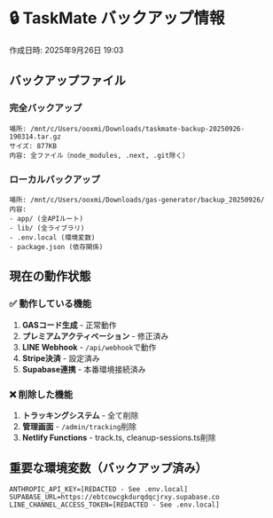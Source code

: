 # 🔒 TaskMate バックアップ情報
作成日時: 2025年9月26日 19:03

## バックアップファイル

### 完全バックアップ
```
場所: /mnt/c/Users/ooxmi/Downloads/taskmate-backup-20250926-190314.tar.gz
サイズ: 877KB
内容: 全ファイル（node_modules, .next, .git除く）
```

### ローカルバックアップ
```
場所: /mnt/c/Users/ooxmi/Downloads/gas-generator/backup_20250926/
内容:
- app/ (全APIルート)
- lib/ (全ライブラリ)
- .env.local (環境変数)
- package.json (依存関係)
```

## 現在の動作状態

### ✅ 動作している機能
1. **GASコード生成** - 正常動作
2. **プレミアムアクティベーション** - 修正済み
3. **LINE Webhook** - `/api/webhook`で動作
4. **Stripe決済** - 設定済み
5. **Supabase連携** - 本番環境接続済み

### ❌ 削除した機能
1. **トラッキングシステム** - 全て削除
2. **管理画面** - `/admin/tracking`削除
3. **Netlify Functions** - track.ts, cleanup-sessions.ts削除

## 重要な環境変数（バックアップ済み）

```env
ANTHROPIC_API_KEY=[REDACTED - See .env.local]
SUPABASE_URL=https://ebtcowcgkdurqdqcjrxy.supabase.co
LINE_CHANNEL_ACCESS_TOKEN=[REDACTED - See .env.local]